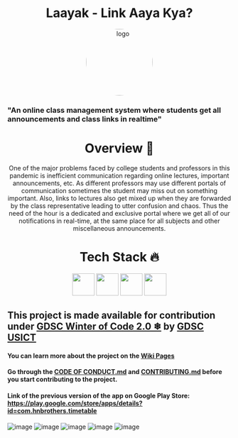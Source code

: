 <h1 align = center> Laayak - Link Aaya Kya? </h1>
<p align="center">
  <a href="https://github.com/laayak/laayakApp">
    <img src="https://play-lh.googleusercontent.com/Z-R0WuGZVBgl31u41yx8P-u5TTf-1h8mn-VbXC65L-TAlsQDjIpxaBXjtxn7ENgA-rs=s180-rw" alt = "logo" height="150px" width="150px" style="border-radius: 50%">
  </a>
 
### "An online class management system where students get all announcements and class links in realtime"

<h1 align=center> Overview 🎇 </h1>
<p align="center">One of the major problems faced by college students and professors in this pandemic is inefficient communication regarding online lectures, important announcements, etc. As different professors may use different portals of communication sometimes the student may miss out on something important. Also, links to lectures also get mixed up when they are forwarded by the class representative leading to utter confusion and chaos. Thus the need of the hour is a dedicated and exclusive portal where we get all of our notifications in real-time, at the same place for all subjects and other miscellaneous announcements.
<h1 align=center> Tech Stack 🔥 </h1>  
  <p align="center">
 <img src = "https://www.vectorlogo.zone/logos/dartlang/dartlang-ar21.svg"height = 50 px/> <img src="https://www.vectorlogo.zone/logos/firebase/firebase-ar21.svg" height= 50px/> <img src="https://www.vectorlogo.zone/logos/flutterio/flutterio-ar21.svg" height = 50 px/> <img src="https://www.vectorlogo.zone/logos/github/github-ar21.svg" height = 50 px/> 

## This project is made available for contribution under [GDSC Winter of Code 2.0 ❄](https://gdsc-woc.tech) by [GDSC USICT](https://gdsc.community.dev/university-school-of-information-communication-technology-delhi/) 
  
#### You can learn more about the project on the [Wiki Pages](https://github.com/LaayaK/LaayakApp/wiki)
#### Go through the [CODE OF CONDUCT.md](https://github.com/LaayaK/LaayakApp/blob/master/CODE_OF_CONDUCT.md) and [CONTRIBUTING.md](https://github.com/LaayaK/LaayakApp/blob/master/CONTRIBUTING.md) before you start contributing to the project.

#### Link of the previous version of the app on Google Play Store: https://play.google.com/store/apps/details?id=com.hnbrothers.timetable
![image](https://user-images.githubusercontent.com/30944790/140471480-4299dd8e-c2fe-4362-b6d1-8aa36e1b59b2.png)
![image](https://user-images.githubusercontent.com/30944790/140471505-8af53cb7-674f-4817-ad9b-2ded2c6eaced.png)
![image](https://user-images.githubusercontent.com/30944790/140471522-ed3856c6-7464-4839-b0be-f4226bcbe270.png)
![image](https://user-images.githubusercontent.com/30944790/140471531-9135fd9f-fd44-427a-a5dc-e591097bf69c.png)
![image](https://user-images.githubusercontent.com/30944790/140471560-c3d1eb21-5780-483c-8189-b0dd56f86f8b.png)
